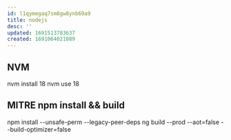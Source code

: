 ```yaml
---
id: l1qymegaq7sm8gw8ynb69a9
title: nodejs
desc: ''
updated: 1691513783637
created: 1691064021089
---
```


## NVM
nvm install 18
nvm use 18

## MITRE npm install && build
npm install --unsafe-perm --legacy-peer-deps
ng build --prod --aot=false --build-optimizer=false
